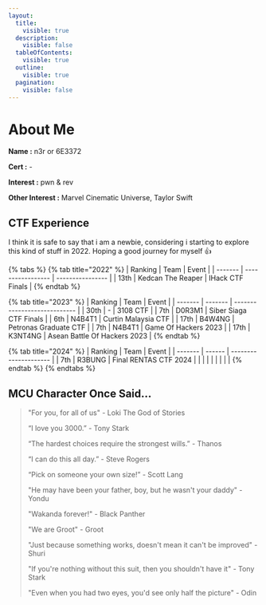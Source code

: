 ```yaml
---
layout:
  title:
    visible: true
  description:
    visible: false
  tableOfContents:
    visible: true
  outline:
    visible: true
  pagination:
    visible: false
---
```


# About Me

**Name :** n3r or 6E3372

**Cert :** -

**Interest :** pwn & rev

**Other Interest :** Marvel Cinematic Universe, Taylor Swift



## CTF Experience

I think it is safe to say that i am a newbie, considering i starting to explore this kind of stuff in 2022. Hoping a good journey for myself :thumbsup:

{% tabs %}
{% tab title="2022" %}
| Ranking | Team              | Event            |
| ------- | ----------------- | ---------------- |
| 13th    | Kedcan The Reaper | IHack CTF Finals |
{% endtab %}

{% tab title="2023" %}
| Ranking | Team    | Event                        |
| ------- | ------- | ---------------------------- |
| 30th    | -       | 3108 CTF                     |
| 7th     | D0R3M1  | Siber Siaga CTF Finals       |
| 6th     | N4B4T1  | Curtin Malaysia CTF          |
| 17th    | B4W4NG  | Petronas Graduate CTF        |
| 7th     | N4B4T1  | Game Of Hackers 2023         |
| 17th    | K3NT4NG | Asean Battle Of Hackers 2023 |
{% endtab %}

{% tab title="2024" %}
| Ranking | Team   | Event                 |
| ------- | ------ | --------------------- |
| 7th     | R3BUNG | Final RENTAS CTF 2024 |
|         |        |                       |
|         |        |                       |
{% endtab %}
{% endtabs %}

## MCU Character Once Said...

> "For you, for all of us" - Loki The God of Stories
>
> “I love you 3000.” - Tony Stark
>
> “The hardest choices require the strongest wills.” - Thanos
>
> “I can do this all day.” - Steve Rogers
>
> “Pick on someone your own size!” - Scott Lang
>
> "He may have been your father, boy, but he wasn't your daddy" - Yondu
>
> "Wakanda forever!" - Black Panther
>
> "We are Groot" - Groot
>
> "Just because something works, doesn't mean it can't be improved" - Shuri
>
> "If you're nothing without this suit, then you shouldn't have it" - Tony Stark
>
> "Even when you had two eyes, you'd see only half the picture" - Odin
